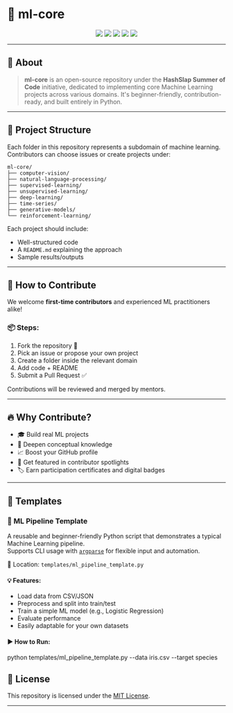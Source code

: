 
# 🧠 ml-core

<p align="center">
  <img src="https://img.shields.io/github/license/HashSlap-Summer-of-Code/ml-core?style=flat-square&color=brightgreen" />
  <img src="https://img.shields.io/github/forks/HashSlap-Summer-of-Code/ml-core?style=flat-square&color=gray" />
  <img src="https://img.shields.io/github/stars/HashSlap-Summer-of-Code/ml-core?style=flat-square&color=blue" />
  <img src="https://img.shields.io/github/issues/HashSlap-Summer-of-Code/ml-core?style=flat-square&color=green" />
  <img src="https://img.shields.io/github/issues-pr/HashSlap-Summer-of-Code/ml-core?style=flat-square&color=gold" />
</p>

---

## 📌 About

> **ml-core** is an open-source repository under the **HashSlap Summer of Code** initiative, dedicated to implementing core Machine Learning projects across various domains. It's beginner-friendly, contribution-ready, and built entirely in Python.

---

## 📁 Project Structure

Each folder in this repository represents a subdomain of machine learning. Contributors can choose issues or create projects under:

```
ml-core/
├── computer-vision/
├── natural-language-processing/
├── supervised-learning/
├── unsupervised-learning/
├── deep-learning/
├── time-series/
├── generative-models/
└── reinforcement-learning/
```

Each project should include:

* Well-structured code
* A `README.md` explaining the approach
* Sample results/outputs

---

## 🚀 How to Contribute

We welcome **first-time contributors** and experienced ML practitioners alike!

### 📦 Steps:

1. Fork the repository 🍴
2. Pick an issue or propose your own project
3. Create a folder inside the relevant domain
4. Add code + README
5. Submit a Pull Request ✅

Contributions will be reviewed and merged by mentors.

---

## 🔥 Why Contribute?

* 🎓 Build real ML projects
* 🧠 Deepen conceptual knowledge
* 📈 Boost your GitHub profile
* 📢 Get featured in contributor spotlights
* 🏷️ Earn participation certificates and digital badges

---
## 🧰 Templates

### 📄 ML Pipeline Template

A reusable and beginner-friendly Python script that demonstrates a typical Machine Learning pipeline.  
Supports CLI usage with [`argparse`](https://docs.python.org/3/library/argparse.html) for flexible input and automation.

📂 Location: `templates/ml_pipeline_template.py`

#### 💡 Features:
- Load data from CSV/JSON
- Preprocess and split into train/test
- Train a simple ML model (e.g., Logistic Regression)
- Evaluate performance
- Easily adaptable for your own datasets

#### ▶️ How to Run:

python templates/ml_pipeline_template.py --data iris.csv --target species


## 📜 License

This repository is licensed under the [MIT License](LICENSE).

---

